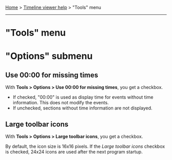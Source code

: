 [Home](..) > [Timeline viewer help](index.md) > "Tools" menu

---

# "Tools" menu

# "Options" submenu

## Use 00:00 for missing times

With **Tools > Options > Use 00:00 for missing times**, you get a checkbox.

 -   If checked, "00:00" is used as display time for events
     without time information. This does not modify the events.
 -   If unchecked, sections without time information are not
     displayed.
     
## Large toolbar icons

With **Tools > Options > Large toolbar icons**, you get a checkbox.

By default, the icon size is 16x16 pixels. If the *Large toolbar icons*
checkbox is checked, 24x24 icons are used after the next program startup.

